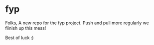 # fyp
<!-- fyp git repo -->



Folks,
A new repo for the fyp project. Push and pull more regularly we fiinish up this mess!
 
Best of luck
:)


